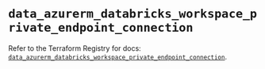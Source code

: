 # `data_azurerm_databricks_workspace_private_endpoint_connection`

Refer to the Terraform Registry for docs: [`data_azurerm_databricks_workspace_private_endpoint_connection`](https://registry.terraform.io/providers/hashicorp/azurerm/2.99.0/docs/data-sources/databricks_workspace_private_endpoint_connection).
